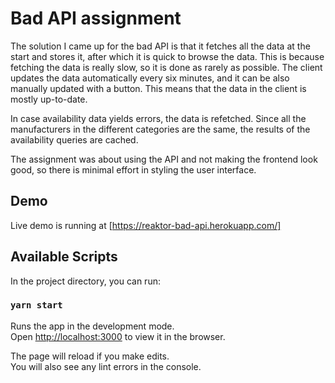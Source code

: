 # Bad API assignment

The solution I came up for the bad API is that it fetches all the data at the start and stores it, after which it is quick to browse the data.
This is because fetching the data is really slow, so it is done as rarely as possible.
The client updates the data automatically every six minutes, and it can be also manually updated with a button.
This means that the data in the client is mostly up-to-date.

In case availability data yields errors, the data is refetched. Since all the manufacturers in the different categories are the same, the results of the availability queries are cached.

The assignment was about using the API and not making the frontend look good, so there is minimal effort in styling the user interface.

## Demo

Live demo is running at [https://reaktor-bad-api.herokuapp.com/]

## Available Scripts

In the project directory, you can run:

### `yarn start`

Runs the app in the development mode.\
Open [http://localhost:3000](http://localhost:3000) to view it in the browser.

The page will reload if you make edits.\
You will also see any lint errors in the console.
